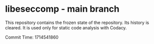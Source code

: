 # libeseccomp - main branch

This repository contains the frozen state of the repository.
Its history is cleared. It is used only for static code
analysis with Codacy.

Commit Time: 1714541860